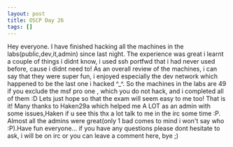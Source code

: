 ```yaml
---
layout: post
title: OSCP Day 26
tags: []
---
```

Hey everyone. I have finished hacking all the machines in the labs(public,dev,it,admin) since last night. The experience was great i learnt a couple of things i didnt know, i used ssh portfwd that i had never used before, cause i didnt need to! As an overall review of the machines, i can say that they were super fun, i enjoyed especially the dev network which happened to be the last one i hacked ^_^.
So the machines in the labs are 49 if you exclude the msf pro one , which you do not hack, and i completed all of them :D Lets just hope so that the exam will seem easy to me too! That is it!
Many thanks to Haken29a which helped me A LOT as an admin with some issues,Haken if u see this thx a lot talk to me in the irc some time :P. Almost all the admins were great(only 1 bad comes to mind i won't say who :P).Have fun everyone... if you have any questions please dont hesitate to ask, i will be on irc or you can leave a comment here, bye ;)
